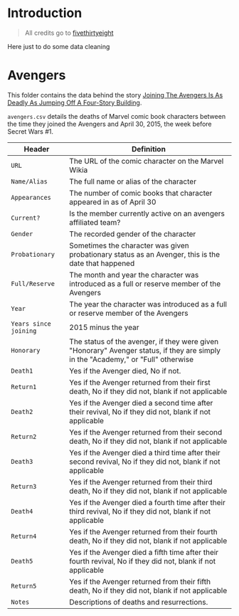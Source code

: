 # Introduction

> All credits go to [fivethirtyeight](https://github.com/fivethirtyeight/)

Here just to do some data cleaning

# Avengers

This folder contains the data behind the story [Joining The Avengers Is As Deadly As Jumping Off A Four-Story Building](http://fivethirtyeight.com/features/avengers-death-comics-age-of-ultron).

`avengers.csv` details the deaths of Marvel comic book characters between the time they joined the Avengers and April 30, 2015, the week before Secret Wars #1.

Header | Definition
---|---------
`URL`| The URL of the comic character on the Marvel Wikia
`Name/Alias` | The full name or alias of the character
`Appearances` | The number of comic books that character appeared in as of April 30 
`Current?` | Is the member currently active on an avengers affiliated team?
`Gender` | The recorded gender of the character
`Probationary` | Sometimes the character was given probationary status as an Avenger, this is the date that happened
`Full/Reserve` | The month and year the character was introduced as a full or reserve member of the Avengers
`Year` | The year the character was introduced as a full or reserve member of the Avengers
`Years since joining` | 2015 minus the year
`Honorary` | The status of the avenger, if they were given "Honorary" Avenger status, if they are simply in the "Academy," or "Full" otherwise
`Death1` | Yes if the Avenger died, No if not. 
`Return1` | Yes if the Avenger returned from their first death, No if  they did not, blank if not applicable
`Death2` | Yes if the Avenger died a second time after their revival, No if they did not, blank if not applicable
`Return2` | Yes if the Avenger returned from their second death, No if they did not, blank if not applicable
`Death3` | Yes if the Avenger died a third time after their second revival, No if they did not, blank if not applicable
`Return3` | Yes if the Avenger returned from their third death, No if they did not, blank if not applicable
`Death4` | Yes if the Avenger died a fourth time after their third revival, No if they did not, blank if not applicable
`Return4` | Yes if the Avenger returned from their fourth death, No if they did not, blank if not applicable
`Death5` | Yes if the Avenger died a fifth time after their fourth revival, No if they did not, blank if not applicable
`Return5` | Yes if the Avenger returned from their fifth death, No if they did not, blank if not applicable
`Notes` | Descriptions of deaths and resurrections. 
